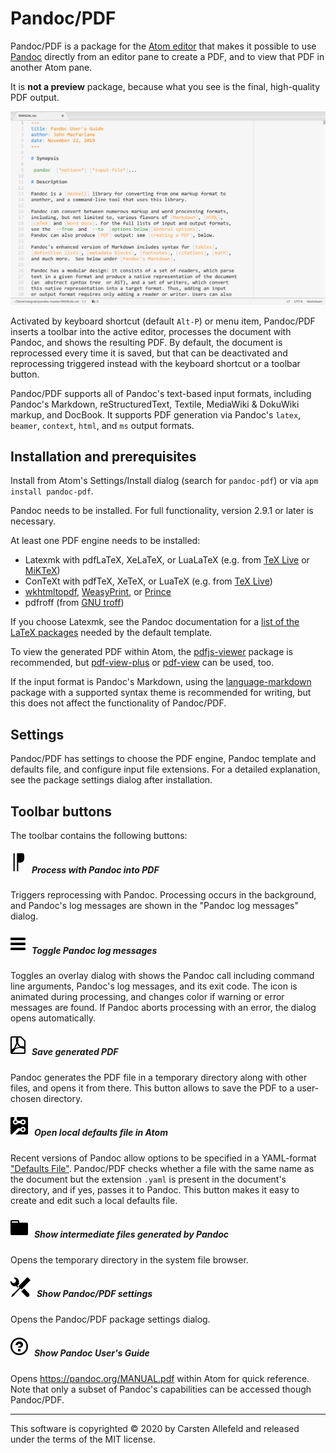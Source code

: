 # Pandoc/PDF

Pandoc/PDF is a package for the [Atom editor](https://atom.io/) that makes it possible to use [Pandoc](https://pandoc.org/) directly from an editor pane to create a PDF, and to view that PDF in another Atom pane.

It is __not a preview__ package, because what you see is the final, high-quality PDF output.

![](pandoc-pdf.gif)

Activated by keyboard shortcut (default `Alt-P`) or menu item, Pandoc/PDF inserts a toolbar into the active editor, processes the document with Pandoc, and shows the resulting PDF. By default, the document is reprocessed every time it is saved, but that can be deactivated and reprocessing triggered instead with the keyboard shortcut or a toolbar button.

Pandoc/PDF supports all of Pandoc's text-based input formats, including Pandoc's Markdown, reStructuredText, Textile, MediaWiki & DokuWiki markup, and DocBook. It supports PDF generation via Pandoc's `latex`, `beamer`, `context`, `html`, and `ms` output formats.


## Installation and prerequisites

Install from Atom's Settings/Install dialog (search for `pandoc-pdf`) or via `apm install pandoc-pdf`.

Pandoc needs to be installed. For full functionality, version 2.9.1 or later is necessary.

At least one PDF engine needs to be installed:

-   Latexmk with pdfLaTeX, XeLaTeX, or LuaLaTeX (e.g. from [TeX Live](https://www.tug.org/texlive/) or [MiKTeX](https://miktex.org/about))
-   ConTeXt with pdfTeX, XeTeX, or LuaTeX (e.g. from [TeX Live](https://www.tug.org/texlive/))
-   [wkhtmltopdf](https://wkhtmltopdf.org/), [WeasyPrint](https://weasyprint.org/), or [Prince](https://www.princexml.com/)
-   pdfroff (from [GNU troff](https://www.gnu.org/software/groff/))

If you choose Latexmk, see the Pandoc documentation for a [list of the LaTeX packages](https://pandoc.org/MANUAL.html#creating-a-pdf) needed by the default template.

To view the generated PDF within Atom, the [pdfjs-viewer](https://atom.io/packages/pdfjs-viewer) package is recommended, but [pdf-view-plus](https://atom.io/packages/pdf-view-plus) or [pdf-view](https://atom.io/packages/pdf-view) can be used, too.

If the input format is Pandoc's Markdown, using the [language-markdown](https://atom.io/packages/language-markdown) package with a supported syntax theme is recommended for writing, but this does not affect the functionality of Pandoc/PDF.


## Settings

Pandoc/PDF has settings to choose the PDF engine, Pandoc template and defaults file, and configure input file extensions. For a detailed explanation, see the package settings dialog after installation.


## Toolbar buttons

The toolbar contains the following buttons:

##### ![](img/reversed-pilcrow.svg)   Process with Pandoc into PDF

Triggers reprocessing with Pandoc. Processing occurs in the background, and Pandoc's log messages are shown in the "Pandoc log messages" dialog.

##### ![](img/three-bars.svg)   Toggle Pandoc log messages

Toggles an overlay dialog with shows the Pandoc call including command line arguments, Pandoc's log messages, and its exit code. The icon is animated during processing, and changes color if warning or error messages are found. If Pandoc aborts processing with an error, the dialog opens automatically.

##### ![](img/file-pdf.svg)   Save generated PDF

Pandoc generates the PDF file in a temporary directory along with other files, and opens it from there. This button allows to save the PDF to a user-chosen directory.

##### ![](img/circuit-board.svg)   Open local defaults file in Atom

Recent versions of Pandoc allow options to be specified in a YAML-format ["Defaults
File"](https://pandoc.org/MANUAL.html#default-files). Pandoc/PDF checks whether a file with the same name as the document but the extension `.yaml` is present in the document's directory, and if
yes, passes it to Pandoc. This button makes it easy to create and edit such a local defaults file.

##### ![](img/file-directory.svg)   Show intermediate files generated by Pandoc

Opens the temporary directory in the system file browser.

##### ![](img/tools.svg)   Show Pandoc/PDF settings

Opens the Pandoc/PDF package settings dialog.

##### ![](img/question.svg)   Show Pandoc User's Guide

Opens <https://pandoc.org/MANUAL.pdf> within Atom for quick reference. Note that only a subset of Pandoc's capabilities can be accessed though Pandoc/PDF.

---

This software is copyrighted &copy; 2020 by Carsten Allefeld and released under the terms of the MIT license.
